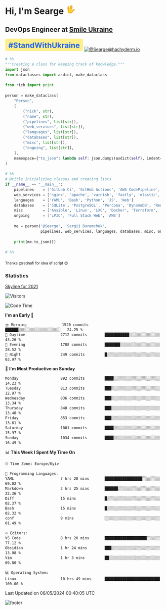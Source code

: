 # Hi, I'm Searge <img src="images/vulcan.webp" style="display: inline-block; margin: 0; height: 2rem" alt="Vulcan salute" />

## DevOps Engineer at [Smile Ukraine](https://smile-ukraine.com/en)

[![Stand With Ukraine](https://raw.githubusercontent.com/vshymanskyy/StandWithUkraine/main/badges/StandWithUkraine.svg)](https://stand-with-ukraine.pp.ua)
<a rel="me" href="https://hachyderm.io/@Searge">![@Searge@hachyderm.io](https://img.shields.io/badge/-@Searge-%232B90D9?logo=mastodon&logoColor=white)</a>

```python
# %%
"""Creating a class for keeping track of knowledge."""
import json
from dataclasses import asdict, make_dataclass

from rich import print

person = make_dataclass(
    "Person",
    [
        ("nick", str),
        ("name", str),
        ("pipelines", list[str]),
        ("web_services", list[str]),
        ("languages", list[str]),
        ("databases", list[str]),
        ("misc", list[str]),
        ("ongoing", list[str]),
    ],
    namespace={"to_json": lambda self: json.dumps(asdict(self), indent=4)},
)

# %%
# @title Initializing classes and creating lists
if __name__ == "__main__":
    pipelines    = ['GitLab Ci', 'GitHub Actions', 'AWS CodePipeline', 'Jenkins']
    web_services = ['nginx', 'apache', 'varnish', 'fastly', 'elastic', 'solr']
    languages    = ['YAML', 'Bash', 'Python', 'JS', 'Web']
    databases    = ['SQLite', 'PostgreSQL', 'Percona', 'DynamoDB', 'Redis']
    misc         = ['Ansible', 'Linux', 'LXC', 'Docker', 'Terraform', 'AWS']
    ongoing      = ['LPIC', 'Full Stack Web', 'AWS']

    me = person('@Searge', 'Sergij Boremchuk',
                pipelines, web_services, languages, databases, misc, ongoing)

    print(me.to_json())

# %%

```

<sub>Thanks @rednafi for idea of script :wink:</sub>

### Statistics

[Skyline for 2021](https://skyline.github.com/Searge/2021)

![Visitors](https://komarev.com/ghpvc/?username=searge&label=Profile%20views&color=0e75b6&style=flat) 
<!--START_SECTION:waka-->
![Code Time](http://img.shields.io/badge/Code%20Time-2%2C469%20hrs%204%20mins-blue)

**I'm an Early 🐤** 

```text
🌞 Morning                1520 commits        ██████░░░░░░░░░░░░░░░░░░░   24.25 % 
🌆 Daytime                2712 commits        ███████████░░░░░░░░░░░░░░   43.26 % 
🌃 Evening                1788 commits        ███████░░░░░░░░░░░░░░░░░░   28.52 % 
🌙 Night                  249 commits         █░░░░░░░░░░░░░░░░░░░░░░░░   03.97 % 
```
📅 **I'm Most Productive on Sunday** 

```text
Monday                   892 commits         ████░░░░░░░░░░░░░░░░░░░░░   14.23 % 
Tuesday                  813 commits         ███░░░░░░░░░░░░░░░░░░░░░░   12.97 % 
Wednesday                836 commits         ███░░░░░░░░░░░░░░░░░░░░░░   13.34 % 
Thursday                 840 commits         ███░░░░░░░░░░░░░░░░░░░░░░   13.40 % 
Friday                   853 commits         ███░░░░░░░░░░░░░░░░░░░░░░   13.61 % 
Saturday                 1001 commits        ████░░░░░░░░░░░░░░░░░░░░░   15.97 % 
Sunday                   1034 commits        ████░░░░░░░░░░░░░░░░░░░░░   16.49 % 
```


📊 **This Week I Spent My Time On** 

```text
🕑︎ Time Zone: Europe/Kyiv

💬 Programming Languages: 
YAML                     7 hrs 28 mins       █████████████████░░░░░░░░   69.02 % 
Markdown                 2 hrs 25 mins       ██████░░░░░░░░░░░░░░░░░░░   22.36 % 
Diff                     15 mins             █░░░░░░░░░░░░░░░░░░░░░░░░   02.37 % 
Bash                     15 mins             █░░░░░░░░░░░░░░░░░░░░░░░░   02.32 % 
conf                     9 mins              ░░░░░░░░░░░░░░░░░░░░░░░░░   01.49 % 

🔥 Editors: 
VS Code                  8 hrs 20 mins       ███████████████████░░░░░░   77.12 % 
Obsidian                 1 hr 24 mins        ███░░░░░░░░░░░░░░░░░░░░░░   13.08 % 
Vim                      1 hr 3 mins         ██░░░░░░░░░░░░░░░░░░░░░░░   09.80 % 

💻 Operating System: 
Linux                    10 hrs 49 mins      █████████████████████████   100.00 % 
```


 Last Updated on 06/05/2024 00:40:05 UTC
<!--END_SECTION:waka-->

![footer](https://capsule-render.vercel.app/api?type=waving&color=gradient&customColorList=14,21&height=82&section=footer)
